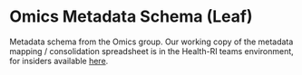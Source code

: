 # Omics Metadata Schema (Leaf)
Metadata schema from the Omics group.
Our working copy of the metadata mapping / consolidation spreadsheet is in the Health-RI teams environment, for insiders available [here](https://healthri.sharepoint.com/:x:/r/sites/hri-team022/_layouts/15/Doc.aspx?sourcedoc=%7B6A6806F5-BBD2-49D1-B3BE-75923950C7CF%7D&file=Omics%20Metadata%20Consolidation.xlsx&action=default&mobileredirect=true&cid=c73871af-fb7e-4003-9511-eee0cba1a35a). 
